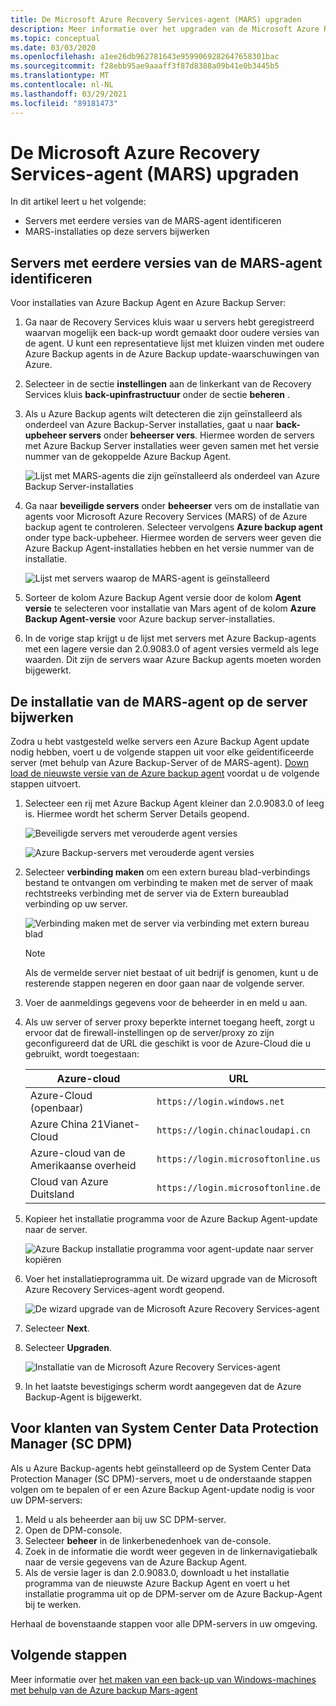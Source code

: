 ```yaml
---
title: De Microsoft Azure Recovery Services-agent (MARS) upgraden
description: Meer informatie over het upgraden van de Microsoft Azure Recovery Services-agent (MARS).
ms.topic: conceptual
ms.date: 03/03/2020
ms.openlocfilehash: a1ee26db962781643e9599069282647658301bac
ms.sourcegitcommit: f28ebb95ae9aaaff3f87d8388a09b41e0b3445b5
ms.translationtype: MT
ms.contentlocale: nl-NL
ms.lasthandoff: 03/29/2021
ms.locfileid: "89181473"
---
```

# <a name="upgrade-the-microsoft-azure-recovery-services-mars-agent"></a>De Microsoft Azure Recovery Services-agent (MARS) upgraden

In dit artikel leert u het volgende:

* Servers met eerdere versies van de MARS-agent identificeren
* MARS-installaties op deze servers bijwerken

## <a name="identify-servers-with-earlier-versions-of-the-mars-agent"></a>Servers met eerdere versies van de MARS-agent identificeren

Voor installaties van Azure Backup Agent en Azure Backup Server:

1. Ga naar de Recovery Services kluis waar u servers hebt geregistreerd waarvan mogelijk een back-up wordt gemaakt door oudere versies van de agent. U kunt een representatieve lijst met kluizen vinden met oudere Azure Backup agents in de Azure Backup update-waarschuwingen van Azure.
1. Selecteer in de sectie **instellingen** aan de linkerkant van de Recovery Services kluis **back-upinfrastructuur** onder de sectie **beheren** .
1. Als u Azure Backup agents wilt detecteren die zijn geïnstalleerd als onderdeel van Azure Backup-Server installaties, gaat u naar **back-upbeheer servers** onder **beheerser vers**. Hiermee worden de servers met Azure Backup Server installaties weer geven samen met het versie nummer van de gekoppelde Azure Backup Agent.

    ![Lijst met MARS-agents die zijn geïnstalleerd als onderdeel van Azure Backup Server-installaties](./media/upgrade-mars-agent/backup-management-servers.png)

1. Ga naar **beveiligde servers** onder **beheerser** vers om de installatie van agents voor Microsoft Azure Recovery Services (MARS) of de Azure backup agent te controleren. Selecteer vervolgens **Azure backup agent** onder type back-upbeheer. Hiermee worden de servers weer geven die Azure Backup Agent-installaties hebben en het versie nummer van de installatie.

    ![Lijst met servers waarop de MARS-agent is geïnstalleerd](./media/upgrade-mars-agent/protected-servers.png)

1. Sorteer de kolom Azure Backup Agent versie door de kolom **Agent versie** te selecteren voor installatie van Mars agent of de kolom **Azure Backup Agent-versie** voor Azure backup server-installaties.

1. In de vorige stap krijgt u de lijst met servers met Azure Backup-agents met een lagere versie dan 2.0.9083.0 of agent versies vermeld als lege waarden. Dit zijn de servers waar Azure Backup agents moeten worden bijgewerkt.

## <a name="update-the-mars-agent-installation-on-the-server"></a>De installatie van de MARS-agent op de server bijwerken

Zodra u hebt vastgesteld welke servers een Azure Backup Agent update nodig hebben, voert u de volgende stappen uit voor elke geïdentificeerde server (met behulp van Azure Backup-Server of de MARS-agent). [Down load de nieuwste versie van de Azure backup agent](https://aka.ms/azurebackup_agent) voordat u de volgende stappen uitvoert.

1. Selecteer een rij met Azure Backup Agent kleiner dan 2.0.9083.0 of leeg is. Hiermee wordt het scherm Server Details geopend.

    ![Beveiligde servers met verouderde agent versies](./media/upgrade-mars-agent/old-agent-version.png)

    ![Azure Backup-servers met verouderde agent versies](./media/upgrade-mars-agent/backup-management-servers-old-versions.png)

1. Selecteer **verbinding maken** om een extern bureau blad-verbindings bestand te ontvangen om verbinding te maken met de server of maak rechtstreeks verbinding met de server via de Extern bureaublad verbinding op uw server.

    ![Verbinding maken met de server via verbinding met extern bureau blad](./media/upgrade-mars-agent/connect-to-server.png)

    >[!NOTE]
    > Als de vermelde server niet bestaat of uit bedrijf is genomen, kunt u de resterende stappen negeren en door gaan naar de volgende server.

1. Voer de aanmeldings gegevens voor de beheerder in en meld u aan.

1. Als uw server of server proxy beperkte internet toegang heeft, zorgt u ervoor dat de firewall-instellingen op de server/proxy zo zijn geconfigureerd dat de URL die geschikt is voor de Azure-Cloud die u gebruikt, wordt toegestaan:

    Azure-cloud | URL
    --- | ---
    Azure-Cloud (openbaar) |   `https://login.windows.net`
    Azure China 21Vianet-Cloud   | `https://login.chinacloudapi.cn`
    Azure-cloud van de Amerikaanse overheid |   `https://login.microsoftonline.us`
    Cloud van Azure Duitsland  |  `https://login.microsoftonline.de`

1. Kopieer het installatie programma voor de Azure Backup Agent-update naar de server.

    ![Azure Backup installatie programma voor agent-update naar server kopiëren](./media/upgrade-mars-agent/copy-agent-installer.png)

1. Voer het installatieprogramma uit. De wizard upgrade van de Microsoft Azure Recovery Services-agent wordt geopend.

    ![De wizard upgrade van de Microsoft Azure Recovery Services-agent](./media/upgrade-mars-agent/agent-upgrade-wizard.png)

1. Selecteer **Next**.

1. Selecteer **Upgraden**.

    ![Installatie van de Microsoft Azure Recovery Services-agent](./media/upgrade-mars-agent/upgrade-installation.png)

1. In het laatste bevestigings scherm wordt aangegeven dat de Azure Backup-Agent is bijgewerkt.

## <a name="for-system-center-data-protection-manager-sc-dpm-customers"></a>Voor klanten van System Center Data Protection Manager (SC DPM)

Als u Azure Backup-agents hebt geïnstalleerd op de System Center Data Protection Manager (SC DPM)-servers, moet u de onderstaande stappen volgen om te bepalen of er een Azure Backup Agent-update nodig is voor uw DPM-servers:

1. Meld u als beheerder aan bij uw SC DPM-server.
2. Open de DPM-console.
3. Selecteer **beheer** in de linkerbenedenhoek van de-console.
4. Zoek in de informatie die wordt weer gegeven in de linkernavigatiebalk naar de versie gegevens van de Azure Backup Agent.
5. Als de versie lager is dan 2.0.9083.0, downloadt u het installatie programma van de nieuwste Azure Backup Agent en voert u het installatie programma uit op de DPM-server om de Azure Backup-Agent bij te werken.

Herhaal de bovenstaande stappen voor alle DPM-servers in uw omgeving.

## <a name="next-steps"></a>Volgende stappen

Meer informatie over [het maken van een back-up van Windows-machines met behulp van de Azure backup Mars-agent](backup-windows-with-mars-agent.md)
